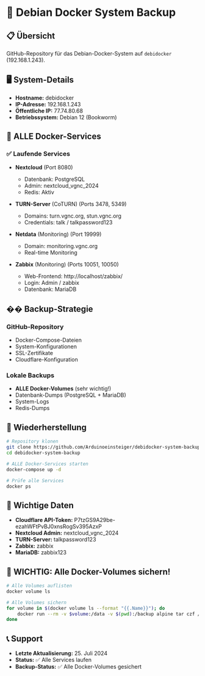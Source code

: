 # 🐳 Debian Docker System Backup

## 📋 Übersicht

GitHub-Repository für das Debian-Docker-System auf `debidocker` (192.168.1.243).

## 🖥️ System-Details

- **Hostname:** debidocker
- **IP-Adresse:** 192.168.1.243
- **Öffentliche IP:** 77.74.80.68
- **Betriebssystem:** Debian 12 (Bookworm)

## 🐳 ALLE Docker-Services

### ✅ Laufende Services
- **Nextcloud** (Port 8080)
  - Datenbank: PostgreSQL
  - Admin: nextcloud_vgnc_2024
  - Redis: Aktiv

- **TURN-Server** (CoTURN) (Ports 3478, 5349)
  - Domains: turn.vgnc.org, stun.vgnc.org
  - Credentials: talk / talkpassword123

- **Netdata** (Monitoring) (Port 19999)
  - Domain: monitoring.vgnc.org
  - Real-time Monitoring

- **Zabbix** (Monitoring) (Ports 10051, 10050)
  - Web-Frontend: http://localhost/zabbix/
  - Login: Admin / zabbix
  - Datenbank: MariaDB

## �� Backup-Strategie

### GitHub-Repository
- Docker-Compose-Dateien
- System-Konfigurationen
- SSL-Zertifikate
- Cloudflare-Konfiguration

### Lokale Backups
- **ALLE Docker-Volumes** (sehr wichtig!)
- Datenbank-Dumps (PostgreSQL + MariaDB)
- System-Logs
- Redis-Dumps

## 🔄 Wiederherstellung

```bash
# Repository klonen
git clone https://github.com/Arduinoeinsteiger/debidocker-system-backup.git
cd debidocker-system-backup

# ALLE Docker-Services starten
docker-compose up -d

# Prüfe alle Services
docker ps
```

## 🔐 Wichtige Daten

- **Cloudflare API-Token:** P7tzGS9A29be-ezahWFtPvBJ0xnsRogSv395AzxP
- **Nextcloud Admin:** nextcloud_vgnc_2024
- **TURN-Server:** talkpassword123
- **Zabbix:** zabbix
- **MariaDB:** zabbix123

## 🚨 WICHTIG: Alle Docker-Volumes sichern!

```bash
# Alle Volumes auflisten
docker volume ls

# Alle Volumes sichern
for volume in $(docker volume ls --format "{{.Name}}"); do
    docker run --rm -v $volume:/data -v $(pwd):/backup alpine tar czf /backup/$volume.tar.gz -C /data .
done
```

## 📞 Support

- **Letzte Aktualisierung:** 25. Juli 2024
- **Status:** ✅ Alle Services laufen
- **Backup-Status:** ✅ Alle Docker-Volumes gesichert
